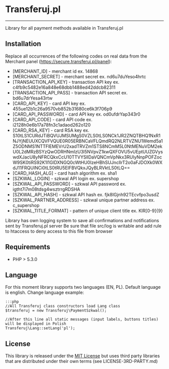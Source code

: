 # Transferuj.pl
----------

Library for all payment methods available in Transferuj.pl

## Installation

Replace all occurrences of the following codes on real data from the Merchant panel (https://secure.transferuj.pl/panel):

  * [MERCHANT_ID] - merchant id ex. 14868
  * [MERCHANT_SECRET] - merchant secret ex. nd6u7duYeso4hrtc
  * [TRANSACTION_API_KEY] - transaction API key ex. c4fb9c5482e16a848e68dbb1488ed42ddcb82311
  * [TRANSACTION_API_PASS] - transaction API secret ex. bd6u7drYesa43rtw
  * [CARD_API_KEY] - card API key ex. 455ue12b1c26a9570vb852b31680ce6k3f706p9
  * [CARD_API_PASSWORD] - card API key ex. od0ufdrYap343r0
  * [CARD_API_CODE] - card API code ex. i2128h0e6b17a78fn3c1adaod262o120
  * [CARD_RSA_KEY] - card RSA key ex. S10tLS1CURdJTiBQVUJMSUMgS0VZLS0tLS0NCk1JR2ZNQTBHQ1NxR1NJYjNEUUXCQVFVQUE0R05ERBNCaVFLQmdRQ2NLRTVZNU1Wemd5a1Z5ODNMS1NTTFlEMEVrU2xadTRVZm1STS8NCmM5L0NtMENuVDM2ekU0L2dMRzBSYzQwODRHNmIzU3l5NVpvZ1kwQXFOVU5vUEptUUZGVyswdXJacU8yNFRCQkxCcU10TTVYSllDaVQNCmVpNkx3RUIyNnpPOFZocW9SK0tiRS92K1l1GlDXNGQ0cWtHU0IzeHBhSUJncllrT2o0aFJDOXk0WXdJ11FRQUINCi0tLS0tRU5EIFBVQkxJQyBLRVktLS0tLQ==
  * [CARD_HASH_ALG] - card hash algorithm ex. sha1
  * [SZKWAL_LOGIN] - szkwal API login ex. supershop
  * [SZKWAL_API_PASSWORD] - szkwal API password ex. igtht7i7m08tdsg4wsztrrgRDSHA
  * [SZKWAL_API_HASH] - szkwal API hash ex. fjk8IGjnh92TEcvfpo3usdZ
  * [SZKWAL_PARTNER_ADDRESS] - szkwal unique partner address ex. c_supershop
  * [SZKWAL_TITLE_FORMAT] - pattern of unique client title ex. KIR[0-9]{9}
    
Library has own logging system to save all confirmations and notifications sent by Transferuj.pl server
Be sure that file src/log is writable and add rule to htaccess to deny access to this file from browser

## Requirements

  * PHP > 5.3.0

## Language

For this moment library supports two languages (EN, PL). Default language is english.
Change language example:

    :::php
    //All Transferuj class constructors load Lang class
    $transferuj = new Transferuj\PaymentSzkwal();

    //After this line all static messages (input labels, buttons titles) will be displayed in Polish
    Transferuj\Lang::setLang('pl');


## License

This library is released under the [MIT License](http://www.opensource.org/licenses/MIT)
but uses third party libraries that are distributed under their own terms (see LICENSE-3RD-PARTY.md)